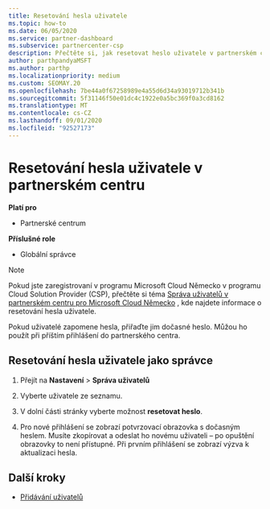 ```yaml
---
title: Resetování hesla uživatele
ms.topic: how-to
ms.date: 06/05/2020
ms.service: partner-dashboard
ms.subservice: partnercenter-csp
description: Přečtěte si, jak resetovat heslo uživatele v partnerském centru. Při příštím přihlášení do partnerského centra budou uživatelé dostávat dočasné heslo.
author: parthpandyaMSFT
ms.author: parthp
ms.localizationpriority: medium
ms.custom: SEOMAY.20
ms.openlocfilehash: 7be44a0f67258989e4a55d6d34a93019712b341b
ms.sourcegitcommit: 5f31146f50e01dc4c1922e0a5bc369f0a3cd8162
ms.translationtype: MT
ms.contentlocale: cs-CZ
ms.lasthandoff: 09/01/2020
ms.locfileid: "92527173"
---
```

# <a name="reset-a-users-password-in-partner-center"></a>Resetování hesla uživatele v partnerském centru

**Platí pro**

- Partnerské centrum
 
**Příslušné role**

- Globální správce

> [!NOTE]  
> Pokud jste zaregistrovaní v programu Microsoft Cloud Německo v programu Cloud Solution Provider (CSP), přečtěte si téma [Správa uživatelů v partnerském centru pro Microsoft Cloud Německo](user-management-in-partner-center-for-microsoft-cloud-germany.md) , kde najdete informace o resetování hesla uživatele.

Pokud uživatelé zapomene hesla, přiřaďte jim dočasné heslo. Můžou ho použít při příštím přihlášení do partnerského centra.

## <a name="reset-a-user-password-as-an-admin"></a>Resetování hesla uživatele jako správce

1. Přejít na **Nastavení** &gt; **Správa uživatelů**

2. Vyberte uživatele ze seznamu.

3. V dolní části stránky vyberte možnost **resetovat heslo**.

4. Pro nové přihlášení se zobrazí potvrzovací obrazovka s dočasným heslem. Musíte zkopírovat a odeslat ho novému uživateli – po opuštění obrazovky to není přístupné. Při prvním přihlášení se zobrazí výzva k aktualizaci hesla.

## <a name="next-steps"></a>Další kroky

- [Přidávání uživatelů](create-user-accounts-and-set-permissions.md)